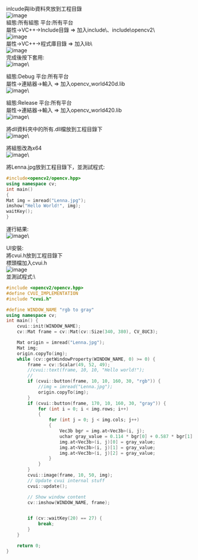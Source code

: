 inlcude與lib資料夾放到工程目錄\
![image](include_and_lib.PNG)\
組態:所有組態	平台:所有平台\
屬性->VC++->Include目錄 => 加入include\、include\opencv2\\\
![image](include.PNG)\
屬性->VC++->程式庫目錄 => 加入lib\\\
![image](lib.PNG)\
完成後按下套用:\
![image](all.PNG)\


組態:Debug	平台:所有平台\
屬性->連結器->輸入 => 加入opencv_world420d.lib\
![image](debug.PNG)\

組態:Release	平台:所有平台\
屬性->連結器->輸入 => 加入opencv_world420.lib\
![image](release.PNG)\

將dll資料夾中的所有.dll檔放到工程目錄下\
![image](dll.PNG)\

將組態改為x64\
![image](x64.PNG)\

將Lenna.jpg放到工程目錄下，並測試程式:
```cpp
#include<opencv2/opencv.hpp>
using namespace cv;
int main()
{
Mat img = imread("Lenna.jpg");
imshow("Hello World!", img);
waitKey();
}
```

運行結果:\
![image](finish.PNG)\

UI安裝:\
將cvui.h放到工程目錄下\
標頭檔加入cvui.h\
![image](cvui_header.PNG)\
並測試程式:\
```cpp
#include <opencv2/opencv.hpp>
#define CVUI_IMPLEMENTATION
#include "cvui.h"

#define WINDOW_NAME "rgb to gray"
using namespace cv;
int main() {
    cvui::init(WINDOW_NAME);
    cv::Mat frame = cv::Mat(cv::Size(340, 380), CV_8UC3);

    Mat origin = imread("Lenna.jpg");
    Mat img;
    origin.copyTo(img);
    while (cv::getWindowProperty(WINDOW_NAME, 0) >= 0) {
        frame = cv::Scalar(49, 52, 49);
        //cvui::text(frame, 10, 10, "Hello world!");
        //
        if (cvui::button(frame, 10, 10, 160, 30, "rgb")) {
            //img = imread("Lenna.jpg");
            origin.copyTo(img);
        }
        if (cvui::button(frame, 170, 10, 160, 30, "gray")) {
            for (int i = 0; i < img.rows; i++)
            {
                for (int j = 0; j < img.cols; j++)
                {
                    Vec3b bgr = img.at<Vec3b>(i, j);
                    uchar gray_value = 0.114 * bgr[0] + 0.587 * bgr[1] + 0.299 * bgr[2];
                    img.at<Vec3b>(i, j)[0] = gray_value;
                    img.at<Vec3b>(i, j)[1] = gray_value;
                    img.at<Vec3b>(i, j)[2] = gray_value;
                }
            }
        }
        cvui::image(frame, 10, 50, img);
        // Update cvui internal stuff
        cvui::update();

        // Show window content
        cv::imshow(WINDOW_NAME, frame);


        if (cv::waitKey(20) == 27) {
            break;
        }
    }

    return 0;
}
```